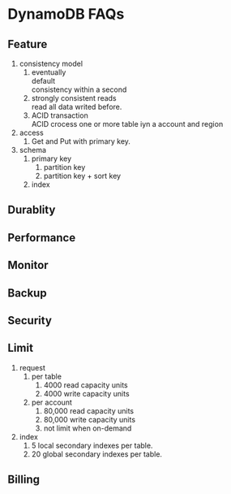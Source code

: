 # DynamoDB FAQs
## Feature
1. consistency model
   1. eventually  
      default  
      consistency within a second
   2. strongly consistent reads  
      read all data writed before.
   3. ACID transaction  
      ACID crocess one or more table iyn a account and region
2. access
   1. Get and Put with primary key.
3. schema
   1. primary key
      1. partition key
      2. partition key + sort key
   2. index
## Durablity
## Performance
## Monitor
## Backup
## Security
## Limit
1. request
   1. per table
      1. 4000 read capacity units
      2. 4000 write capacity units
   2. per account
      1. 80,000 read capacity units
      2. 80,000 write capacity units
      3. not limit when on-demand
2. index
   1. 5 local secondary indexes per table.
   2. 20 global secondary indexes per table.
## Billing
